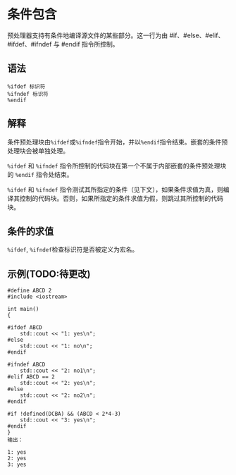 # 条件包含
预处理器支持有条件地编译源文件的某些部分。这一行为由 #if、#else、#elif、#ifdef、#ifndef 与 #endif 指令所控制。

## 语法
```
%ifdef 标识符
%ifndef 标识符
%endif
```
## 解释
条件预处理块由`%ifdef`或`%ifndef`指令开始，并以`%endif`指令结束。嵌套的条件预处理块会被单独处理。

`%ifdef` 和 `%ifndef` 指令所控制的代码块在第一个不属于内部嵌套的条件预处理块的 `%endif` 指令处结束。

`%ifdef` 和 `%ifndef` 指令测试其所指定的条件（见下文），如果条件求值为真，则编译其控制的代码块。否则，如果所指定的条件求值为假，则跳过其所控制的代码块。
## 条件的求值
`%ifdef`, `%ifndef`检查标识符是否被定义为宏名。

## 示例(TODO:待更改)

```
#define ABCD 2
#include <iostream>
 
int main()
{
 
#ifdef ABCD
    std::cout << "1: yes\n";
#else
    std::cout << "1: no\n";
#endif
 
#ifndef ABCD
    std::cout << "2: no1\n";
#elif ABCD == 2
    std::cout << "2: yes\n";
#else
    std::cout << "2: no2\n";
#endif
 
#if !defined(DCBA) && (ABCD < 2*4-3)
    std::cout << "3: yes\n";
#endif
}
输出：

1: yes
2: yes
3: yes
```